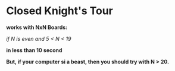 # Closed Knight's Tour

**works with NxN Boards:**

*if N is even and 5 < N < 19*

**in less than 10 second**

__****But, if your computer si a beast,
then you should try with N > 20.****__